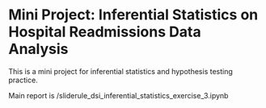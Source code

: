 # Mini Project: Inferential Statistics on Hospital Readmissions Data Analysis

This is a mini project for inferential statistics and hypothesis testing practice.

Main report is /sliderule_dsi_inferential_statistics_exercise_3.ipynb